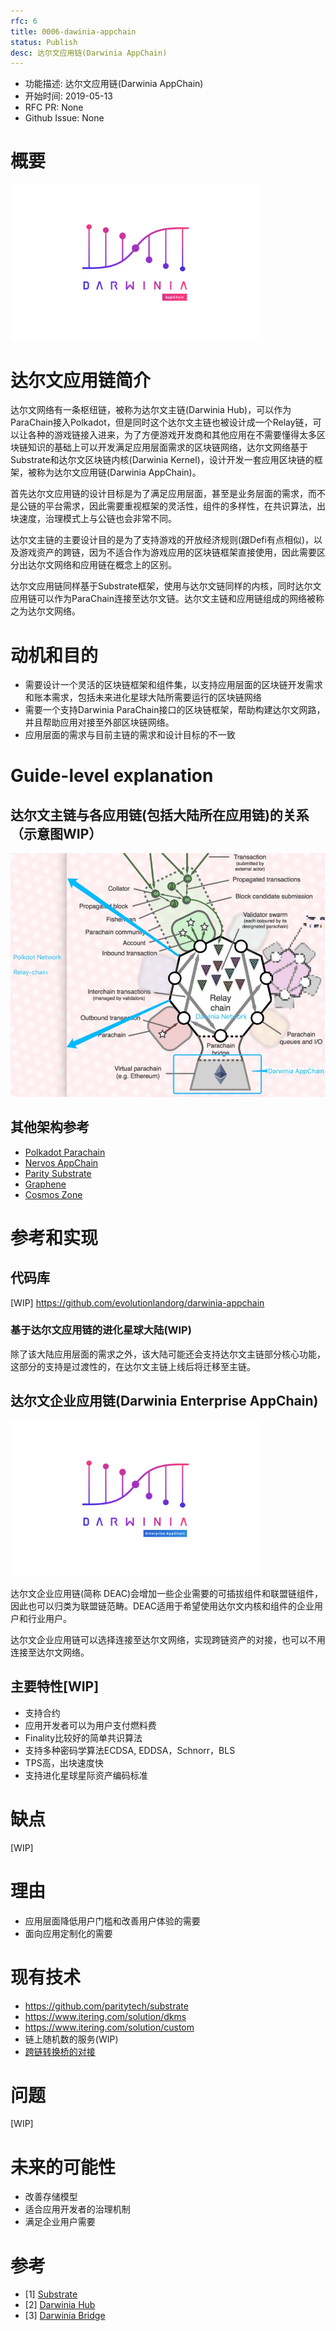 ```yaml
---
rfc: 6
title: 0006-dawinia-appchain
status: Publish
desc: 达尔文应用链(Darwinia AppChain)
---
```


- 功能描述: 达尔文应用链(Darwinia AppChain)
- 开始时间: 2019-05-13
- RFC PR: None
- Github Issue: None

# 概要
[summary]: #summary

<img src="https://raw.githubusercontent.com/evolutionlandorg/ELIPs/master/logo/darwinia_appchain.png" alt="drawing_appchain" width="400"/>

# 达尔文应用链简介
达尔文网络有一条枢纽链，被称为达尔文主链(Darwinia Hub)，可以作为ParaChain接入Polkadot，但是同时这个达尔文主链也被设计成一个Relay链，可以让各种的游戏链接入进来，为了方便游戏开发商和其他应用在不需要懂得太多区块链知识的基础上可以开发满足应用层面需求的区块链网络，达尔文网络基于Substrate和达尔文区块链内核(Darwinia Kernel)，设计开发一套应用区块链的框架，被称为达尔文应用链(Darwinia AppChain)。

首先达尔文应用链的设计目标是为了满足应用层面，甚至是业务层面的需求，而不是公链的平台需求，因此需要重视框架的灵活性，组件的多样性，在共识算法，出块速度，治理模式上与公链也会非常不同。

达尔文主链的主要设计目的是为了支持游戏的开放经济规则(跟Defi有点相似)，以及游戏资产的跨链，因为不适合作为游戏应用的区块链框架直接使用，因此需要区分出达尔文网络和应用链在概念上的区别。

达尔文应用链同样基于Substrate框架，使用与达尔文链同样的内核，同时达尔文应用链可以作为ParaChain连接至达尔文链。达尔文主链和应用链组成的网络被称之为达尔文网络。

# 动机和目的
[motivation]: #motivation

- 需要设计一个灵活的区块链框架和组件集，以支持应用层面的区块链开发需求和账本需求，包括未来进化星球大陆所需要运行的区块链网络
- 需要一个支持Darwinia ParaChain接口的区块链框架，帮助构建达尔文网路，并且帮助应用对接至外部区块链网络。
- 应用层面的需求与目前主链的需求和设计目标的不一致


# Guide-level explanation
[guide-level-explanation]: #guide-level-explanation

## 达尔文主链与各应用链(包括大陆所在应用链)的关系（示意图WIP）


![达尔文应用链示意图](./images/0006-darwinia-appchain.png)

## 其他架构参考

- [Polkadot Parachain](https://medium.com/polkadot-network/polkadot-the-parachain-3808040a769a)
- [Nervos AppChain](https://www.jianshu.com/p/6f400407e56d)
- [Parity Substrate](https://www.parity.io/substrate/)
- [Graphene](https://github.com/cryptonomex/graphene/wiki)
- [Cosmos Zone](https://ethermint.zone/)



# 参考和实现
[reference-level-explanation]: #reference-level-explanation

## 代码库

[WIP] https://github.com/evolutionlandorg/darwinia-appchain

### 基于达尔文应用链的进化星球大陆(WIP)
除了该大陆应用层面的需求之外，该大陆可能还会支持达尔文主链部分核心功能，这部分的支持是过渡性的，在达尔文主链上线后将迁移至主链。

## 达尔文企业应用链(Darwinia Enterprise AppChain)

<img src="https://raw.githubusercontent.com/evolutionlandorg/ELIPs/master/logo/darwinia_enterprise_appchain.png" alt="drawing_enterprise_appchain" width="400"/>

达尔文企业应用链(简称 DEAC)会增加一些企业需要的可插拔组件和联盟链组件，因此也可以归类为联盟链范畴。DEAC适用于希望使用达尔文内核和组件的企业用户和行业用户。

达尔文企业应用链可以选择连接至达尔文网络，实现跨链资产的对接，也可以不用连接至达尔文网络。

## 主要特性[WIP]

- 支持合约
- 应用开发者可以为用户支付燃料费
- Finality比较好的简单共识算法
- 支持多种密码学算法ECDSA, EDDSA，Schnorr，BLS
- TPS高，出块速度快
- 支持进化星球星际资产编码标准


# 缺点
[drawbacks]: #drawbacks

[WIP]

# 理由
[rationale-and-alternatives]: #rationale-and-alternatives

- 应用层面降低用户门槛和改善用户体验的需要
- 面向应用定制化的需要

# 现有技术
[prior-art]: #prior-art

- https://github.com/paritytech/substrate
- https://www.itering.com/solution/dkms
- https://www.itering.com/solution/custom
- 链上随机数的服务(WIP)
- [跨链转换桥的对接](https://github.com/evolutionlandorg/darwinia-bridge)

# 问题
[unresolved-questions]: #unresolved-questions

[WIP]


# 未来的可能性
[future-possibilities]: #future-possibilities

- 改善存储模型
- 适合应用开发者的治理机制
- 满足企业用户需要


# 参考

- [1] [Substrate](https://github.com/paritytech/substrate)
- [2] [Darwinia Hub](https://github.com/evolutionlandorg/darwinia-hub)
- [3] [Darwinia Bridge](https://github.com/evolutionlandorg/darwinia-bridge)
